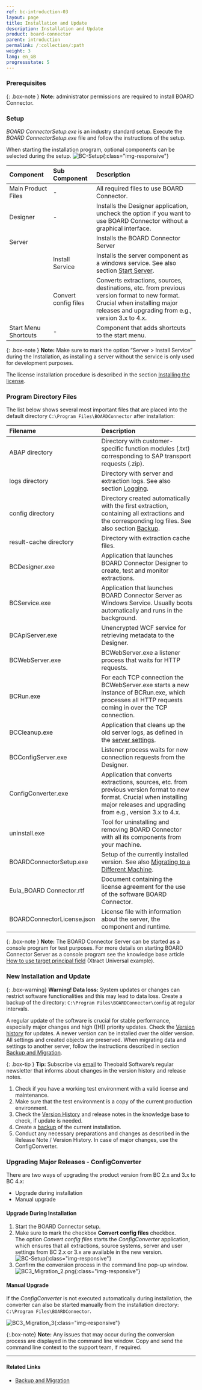```yaml
---
ref: bc-introduction-03
layout: page
title: Installation and Update
description: Installation and Update
product: board-connector
parent: introduction
permalink: /:collection/:path
weight: 3
lang: en_GB
progressstate: 5
---
```

### Prerequisites

{: .box-note }
**Note:** administrator permissions are required to install BOARD Connector.

### Setup

*BOARD ConnectorSetup.exe* is an industry standard setup.  Execute the *BOARD ConnectorSetup.exe* file and follow the instructions of the setup.

When starting the installation program, optional components can be selected during the setup. 
![BC-Setup](/img/content/board/BC_Setup_2.png){:class="img-responsive"}

|Component | Sub Component| Description |
|:----|:---|:---|
|Main Product Files |- | All required files to use BOARD Connector. |
|Designer | -| Installs the Designer application, uncheck the option if you want to use BOARD Connector without a graphical interface. |
|Server | | Installs the BOARD Connector Server |
|<!---->| Install Service| Installs the server component as a windows service. See also section [Start Server](../server/start-server). |
| <!---->  |  Convert config files | Converts extractions, sources, destinations, etc. from previous version format to new format. Crucial when installing major releases and upgrading from e.g., version 3.x to 4.x.|
|Start Menu Shortcuts |- |Component that adds shortcuts to the start menu.|

{: .box-note }
**Note:** Make sure to mark the option “Server > Install Service” during the Installation, as installing a server without the service is only used for development purposes.

The license installation procedure is described in the section [Installing the license](./license#installing-the-board-connector-license---board-connectorlicensejson).

### Program Directory Files
The list below shows several most important files that are placed into the default directory ``C:\Program Files\BOARDConnector`` after installation:

|Filename | Description |
|:----|:---|
| ABAP directory | Directory with customer-specific function modules (.txt) corresponding to SAP transport requests (.zip).|
| logs directory| Directory with server and extraction logs. See also section [Logging](../logging). |
| config directory | Directory created automatically with the first extraction, containing all extractions and the corresponding log files. See also section [Backup](#backup). |
| result-cache directory | Directory with extraction cache files. |
| BCDesigner.exe | Application that launches BOARD Connector Designer to create, test and monitor extractions.|
| BCService.exe | Application that launches BOARD Connector Server as Windows Service.  Usually boots automatically and runs in the background. |
| BCApiServer.exe| Unencrypted WCF service for retrieving metadata to the Designer.  |
| BCWebServer.exe| BCWebServer.exe a listener process that waits for HTTP requests. |
| BCRun.exe| For each TCP connection the BCWebServer.exe starts a new instance of BCRun.exe, which processes all HTTP requests coming in over the TCP connection. |
| BCCleanup.exe| Application that cleans up the old server logs, as defined in the [server settings](../server/server-settings). |
| BCConfigServer.exe| Listener process waits for new connection requests from the Designer. |
| ConfigConverter.exe| Application that converts extractions, sources, etc. from previous version format to new format. Crucial when installing major releases and upgrading from e.g., version 3.x to 4.x. |
| uninstall.exe| Tool for uninstalling and removing BOARD Connector with all its components from your machine. |
| BOARDConnectorSetup.exe| Setup of the currently installed version. See also [Migrating to a Different Machine](../advanced-techniques/backup-and-migration#migration-to-a-different-machine).|
| Eula_BOARD Connector.rtf | Document containing the license agreement for the use of the software BOARD Connector.|
| BOARDConnectorLicense.json |  License file with information about the server, the component and runtime. |


{: .box-note }
**Note:** The BOARD Connector Server can be started as a console program for test purposes.
For more details on starting BOARD Connector Server as a console program see the knowledge base article [How to use target principal field](https://kb.theobald-software.com/xtract-universal/target-principal-TPN) (Xtract Universal example).


### New Installation and Update

{: .box-warning}
**Warning! Data loss:**
System updates or changes can restrict software functionalities and this may lead to data loss. 
Create a backup of the directory: `C:\Program Files\BOARDConnector\config` at regular intervals.

A regular update of the software is crucial for stable performance, especially major changes and high ([H]) priority
updates. Check the [Version history](https://kb.theobald-software.com/version-history) for updates. A newer version
can be installed over the older version. All settings and created objects are preserved. When migrating data and
settings to another server, follow the instructions described in section [Backup and Migration](../advanced-techniques/backup-and-migration).

{: .box-tip }
**Tip:** Subscribe via [email](mailto:info@theobald-software.com) to Theobald Software’s regular newsletter that
informs about changes in the version history and release notes.

1. Check if you have a working test environment with a valid license and maintenance.
2. Make sure that the test environment is a copy of the current production environment.
3. Check the [Version History](https://kb.theobald-software.com/version-history) and release notes in the
knowledge base to check, if update is needed.
4. Create a [backup](../advanced-techniques/backup-and-migration) of the current installation.
5. Conduct any necessary preparations and changes as described in the Release Note / Version History. In case of major changes, use the ConfigConverter.

### Upgrading Major Releases - ConfigConverter

There are two ways of upgrading the product version from BC 2.x and 3.x to BC 4.x:
- Upgrade during installation
- Manual upgrade


#### Upgrade During Installation
1. Start the BOARD Connector setup.
2. Make sure to mark the checkbox **Convert config files** checkbox. <br>
The option *Convert config files* starts the *ConfigConverter* application, which ensures that all extractions, source systems, server and user settings from BC 2.x or 3.x are available in the new version. <br> 
![BC-Setup](/img/content/board/BC_Setup_2.png){:class="img-responsive"}
3. Confirm the conversion process in the command line pop-up window.  
![BC3_Migration_2.png](/img/content/board/BC_Migration_3.png){:class="img-responsive"}


#### Manual Upgrade
If the *ConfigConverter* is not executed automatically during installation, the converter can also be started manually from the installation directory: ``C:\Program Files\BOARDConnector``. <br>

![BC3_Migration_3](/img/content/XU3_Migration_3.png){:class="img-responsive"}

{:.box-note}
**Note:** Any issues that may occur during the conversion process are displayed in the command line window. Copy and send the command line context to the support team, if required.   

****
#### Related Links
- [Backup and Migration](../advanced-techniques/backup-and-migration)
